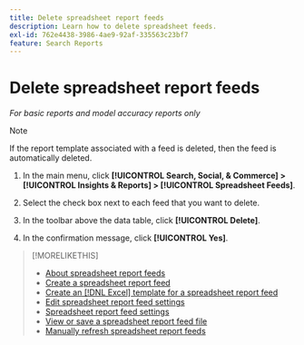 ```yaml
---
title: Delete spreadsheet report feeds
description: Learn how to delete spreadsheet feeds.
exl-id: 762e4438-3986-4ae9-92af-335563c23bf7
feature: Search Reports
---
```

# Delete spreadsheet report feeds

*For basic reports and model accuracy reports only*

>[!NOTE]
>
>If the report template associated with a feed is deleted, then the feed is automatically deleted.

1. In the main menu, click **[!UICONTROL Search, Social, & Commerce] > [!UICONTROL Insights & Reports] > [!UICONTROL Spreadsheet Feeds]**.

1. Select the check box next to each feed that you want to delete.

1. In the toolbar above the data table, click **[!UICONTROL Delete]**.

1. In the confirmation message, click **[!UICONTROL Yes]**.

>[!MORELIKETHIS]
>
>* [About spreadsheet report feeds](spreadsheet-feed-about.md)
>* [Create a spreadsheet report feed](spreadsheet-feed-create.md)
>* [Create an [!DNL Excel] template for a spreadsheet report feed](spreadsheet-feed-create-excel-template.md)
>* [Edit spreadsheet report feed settings](spreadsheet-feed-edit.md)
>* [Spreadsheet report feed settings](spreadsheet-feed-settings.md)
>* [View or save a spreadsheet report feed file](spreadsheet-feed-view-or-save.md)
>* [Manually refresh spreadsheet report feeds](spreadsheet-feed-refresh.md)
